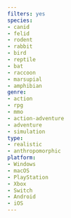 ```yaml
---
filters: yes
species:
- canid
- felid
- rodent
- rabbit
- bird
- reptile
- bat
- raccoon
- marsupial
- amphibian
genre:
- action
- rpg
- mmo
- action-adventure
- adventure
- simulation
type:
- realistic
- anthropomorphic
platform:
- Windows
- macOS
- PlayStation
- Xbox
- Switch
- Android
- iOS
---
```


